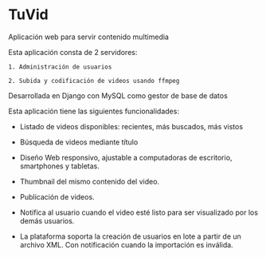 # TuVid

Aplicación web para servir contenido multimedia

Esta aplicación consta de 2 servidores:

    1. Administración de usuarios
    
    2. Subida y codificación de videos usando ffmpeg

Desarrollada en Django con MySQL como gestor de base de datos

Esta aplicación tiene las siguientes funcionalidades:

* Listado de videos disponibles: recientes, más buscados, más vistos

* Búsqueda de videos mediante título

* Diseño Web responsivo, ajustable a computadoras de escritorio, smartphones y tabletas.

* Thumbnail del mismo contenido del video.

* Publicación de videos.

* Notifica al usuario cuando el video esté listo para ser visualizado por los demás usuarios.

* La plataforma soporta la creación de usuarios en lote a partir de un archivo XML. Con notificación cuando la importación es inválida.
